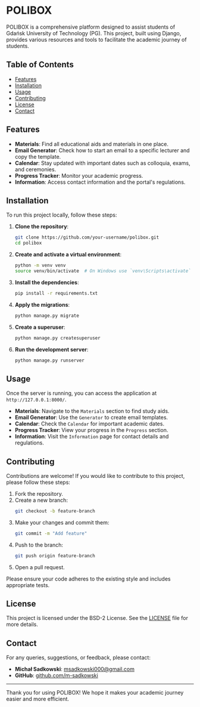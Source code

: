 # POLIBOX

POLIBOX is a comprehensive platform designed to assist students of Gdańsk University of Technology (PG). This project, built using Django, provides various resources and tools to facilitate the academic journey of students.

## Table of Contents

- [Features](#features)
- [Installation](#installation)
- [Usage](#usage)
- [Contributing](#contributing)
- [License](#license)
- [Contact](#contact)

## Features

- **Materials**: Find all educational aids and materials in one place.
- **Email Generator**: Check how to start an email to a specific lecturer and copy the template.
- **Calendar**: Stay updated with important dates such as colloquia, exams, and ceremonies.
- **Progress Tracker**: Monitor your academic progress.
- **Information**: Access contact information and the portal's regulations.

## Installation

To run this project locally, follow these steps:

1. **Clone the repository**:
    ```bash
    git clone https://github.com/your-username/polibox.git
    cd polibox
    ```

2. **Create and activate a virtual environment**:
    ```bash
    python -m venv venv
    source venv/bin/activate  # On Windows use `venv\Scripts\activate`
    ```

3. **Install the dependencies**:
    ```bash
    pip install -r requirements.txt
    ```

4. **Apply the migrations**:
    ```bash
    python manage.py migrate
    ```

5. **Create a superuser**:
    ```bash
    python manage.py createsuperuser
    ```

6. **Run the development server**:
    ```bash
    python manage.py runserver
    ```

## Usage

Once the server is running, you can access the application at `http://127.0.0.1:8000/`.

- **Materials**: Navigate to the `Materials` section to find study aids.
- **Email Generator**: Use the `Generator` to create email templates.
- **Calendar**: Check the `Calendar` for important academic dates.
- **Progress Tracker**: View your progress in the `Progress` section.
- **Information**: Visit the `Information` page for contact details and regulations.

## Contributing

Contributions are welcome! If you would like to contribute to this project, please follow these steps:

1. Fork the repository.
2. Create a new branch:
    ```bash
    git checkout -b feature-branch
    ```
3. Make your changes and commit them:
    ```bash
    git commit -m "Add feature"
    ```
4. Push to the branch:
    ```bash
    git push origin feature-branch
    ```
5. Open a pull request.

Please ensure your code adheres to the existing style and includes appropriate tests.

## License

This project is licensed under the BSD-2 License. See the [LICENSE](LICENSE) file for more details.

## Contact

For any queries, suggestions, or feedback, please contact:

- **Michał Sadkowski**: [msadkowski000@gmail.com](mailto:msadkowski000@gmail.com)
- **GitHub**: [github.com/m-sadkowski](https://github.com/m-sadkowski)

---

Thank you for using POLIBOX! We hope it makes your academic journey easier and more efficient.
